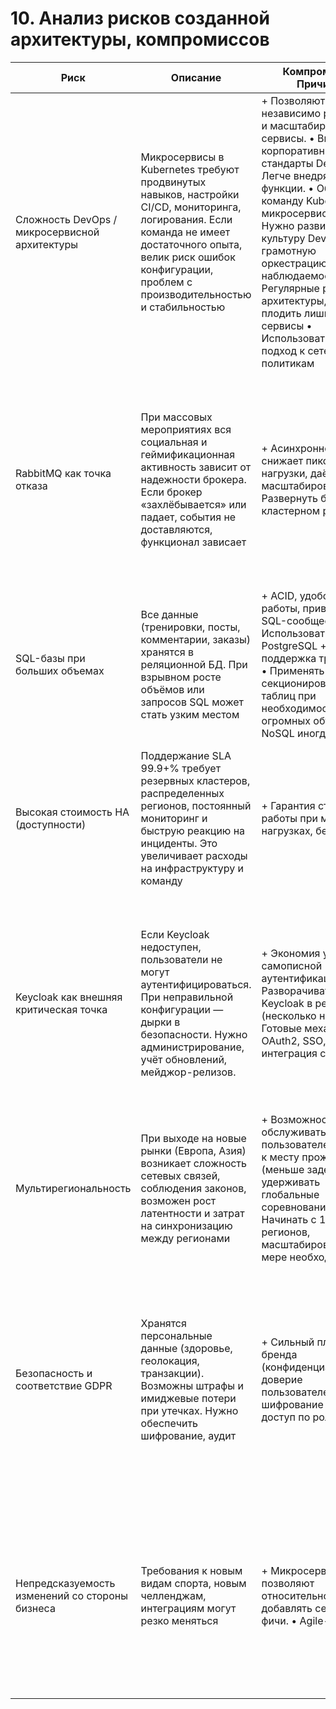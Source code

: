 # 10. Анализ рисков созданной архитектуры, компромиссов


| Риск                                        | Описание                                                                                                                                                                                                                                                                                                                  | Компромисс / Причина                                                                                                                                                                                                                                                                                                                                                                                                                                                         | Меры снижения                                                                                                                                                                                                                                                                                                                                                                                                                                                                                                                                                            |
|---------------------------------------------|-----------------------------------------------------------------------------------------------------------------------------------------------------------------------------------------------------------------------------------------------------------------------------------------------------------------------------|------------------------------------------------------------------------------------------------------------------------------------------------------------------------------------------------------------------------------------------------------------------------------------------------------------------------------------------------------------------------------------------------------------------------------------------------------------------------------|-------------------------------------------------------------------------------------------------------------------------------------------------------------------------------------------------------------------------------------------------------------------------------------------------------------------------------------------------------------------------------------------------------------------------------------------------------------------------------------------------------------------------------------------------------------------------|
| Сложность DevOps / микросервисной архитектуры | Микросервисы в Kubernetes требуют продвинутых навыков, настройки CI/CD, мониторинга, логирования. Если команда не имеет достаточного опыта, велик риск ошибок конфигурации, проблем с производительностью и стабильностью                                                                                     | + Позволяют независимо развивать и масштабировать сервисы. • Внедрить корпоративные стандарты DevOps + Легче внедрять новые функции. • Обучать команду Kubernetes, микросервисам. — Нужно развивать культуру DevOps, грамотную оркестрацию, наблюдаемость. • Регулярные ревью архитектуры, чтобы не плодить лишние сервисы • Использовать единый подход к сетевым политикам                                  |                                                                                                                                                                                                                                                                                                                                                                                                                                                                                                         |
| RabbitMQ как точка отказа                   | При массовых мероприятиях вся социальная и геймификационная активность зависит от надежности брокера. Если брокер «захлёбывается» или падает, события не доставляются, функционал зависает                                                                                                                     | + Асинхронность снижает пиковые нагрузки, даёт масштабирование. • Развернуть брокер в кластерном режиме                                                                                                                                                                                                                                                                                                                                                                      | • Настроить алертинг на задержки, метрики обработки — Увеличивается сложность отладки, риск потерь/дубликатов сообщений, необходимость мониторинга очередей. • Согласовать схемы событий • Регулярно проверять сценарии сбоя                                                                                                                                                                                                                                                                                           |
| SQL-базы при больших объемах                | Все данные (тренировки, посты, комментарии, заказы) хранятся в реляционной БД. При взрывном росте объёмов или запросов SQL может стать узким местом                                                                                                                             | + ACID, удобство работы, привычное SQL-сообщество. • Использовать кластер PostgreSQL + Хорошая поддержка транзакций • Применять секционирование таблиц при необходимости. — Для огромных объемов NoSQL иногда проще.                                                                                                                                                                                                                                                 | • Разнести схемы/базы при особо крупных данных — Возможно усложнение при горизонтальном масштабировании • Запланировать откат на NoSQL для очень больших соц. объемов                                                                                                                                                                                                                                                                                                                                     |
| Высокая стоимость HA (доступности)          | Поддержание SLA 99.9+% требует резервных кластеров, распределенных регионов, постоянный мониторинг и быструю реакцию на инциденты. Это увеличивает расходы на инфраструктуру и команду                                                                                 | + Гарантия стабильной работы при массовых нагрузках, без сбоев                                                                                                                                                                                                                                                                                                                                                                                                              | • Выделить и зафиксировать SLA — Повышенные затраты на облако, DevOps, инструменты. иногда перерасход бюджетов. • Использовать сервисы облака для упрощения • Регулярные тесты                                                                                                                                                                                                                                                                                                                                 |
| Keycloak как внешняя критическая точка      | Если Keycloak недоступен, пользователи не могут аутентифицироваться. При неправильной конфигурации — дырки в безопасности. Нужно администрирование, учёт обновлений, мейджор-релизов.                                                                               | + Экономия усилий на самописной аутентификации. • Разворачивать Keycloak в режиме HA (несколько нод). + Готовые механизмы OAuth2, SSO, интеграция соцсетей.                                                                                                                                                                                                                                                | • Настроить мониторинг работоспособности IdP. — Зависимость от внешнего модуля, учет новой компетенции/роли безопасника • Настроить резервные копии • Обучить команду Keycloak, регулярно проверять обновления и уязвимости.                                                                                                                                                                                                                                                                               |
| Мультирегиональность                         | При выходе на новые рынки (Европа, Азия) возникает сложность сетевых связей, соблюдения законов, возможен рост латентности и затрат на синхронизацию между регионами                                                                              | + Возможность обслуживать пользователей ближе к месту проживания (меньше задержек), удерживать глобальные соревнования. • Начинать с 1–2 регионов, масштабировать по мере необходимости.                                                                                                                                                                                                                   | — Усложнение DevOps, сетевых настроек, соблюдения локальных законов по хранению данных • Четкое планирование разнесения данных • Консультация с локальными юристами                                                                                                                                                                                                                                                                                                                                     |
| Безопасность и соответствие GDPR            | Хранятся персональные данные (здоровье, геолокация, транзакции). Возможны штрафы и имиджевые потери при утечках. Нужно обеспечить шифрование, аудит                                                                                                                      | + Сильный плюс для бренда (конфиденциальность), доверие пользователей • шифрование в базе, доступ по ролям                                                                                                                                                                                                                                                                                                                                                               | — Дополнительные усилия на шифрование (реализацию процессов удаления/экспорта, аудит логов, управление согласиями) • Логировать доступ к персональным данным • Политика удаления/анонимизации аккаунтов. • Регулярное сканирование уязвимостей                                                                                                                                                                                                                                                     |
| Непредсказуемость изменений со стороны бизнеса | Требования к новым видам спорта, новым челленджам, интеграциям могут резко меняться                                                                                                                                                                                        | + Микросервисы позволяют относительно легко добавлять сервисы и фичи. • Agile-подход                                                                                                                                                                                                                                                                                                                                                                                       | — Любые глобальные изменения все равно требуют координации (события, контракты, схемы). • Нотация API-контрактов (OpenAPI) • Поддержка версионирования API • Использовать включение/выключение функционала.                                                                                                                                                                                                                                                                                                   |
